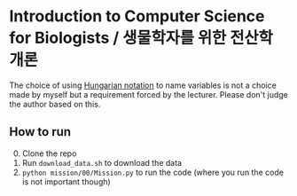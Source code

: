 # Introduction to Computer Science for Biologists / 생물학자를 위한 전산학 개론

The choice of using [Hungarian notation](https://en.wikipedia.org/wiki/Hungarian_notation) to name variables is not a choice made by myself but a requirement forced by the lecturer. Please don't judge the author based on this.

## How to run

0. Clone the repo
1. Run `download_data.sh` to download the data
2. `python mission/00/Mission.py` to run the code (where you run the code is not important though)
